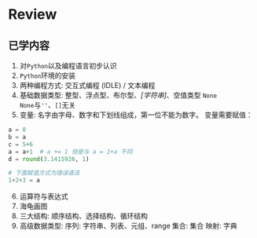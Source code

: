 # Review

## 已学内容

1. 对`Python`以及编程语言初步认识
2. `Python`环境的安装
3. 两种编程方式: 交互式编程 (IDLE) / 文本编程
4. 基础数据类型: 整型、浮点型、布尔型、*[字符串]*、空值类型 `None`</br>
    `None`与`''`、`[]`无关
5. 变量: 名字由字母、数字和下划线组成，第一位不能为数字。
   变量需要赋值：
```python
a = 0
b = a
c = 5+6
a = a+1  # a += 1 但是与 a = 1+a 不同
d = round(3.1415926, 1)

# 下面赋值方式为错误语法
1+2+3 = a
```
6. 运算符与表达式
7. 海龟画图
8. 三大结构: 顺序结构、选择结构、循环结构
9. 高级数据类型: 序列: 字符串、列表、元组、range
               集合: 集合
               映射: 字典

